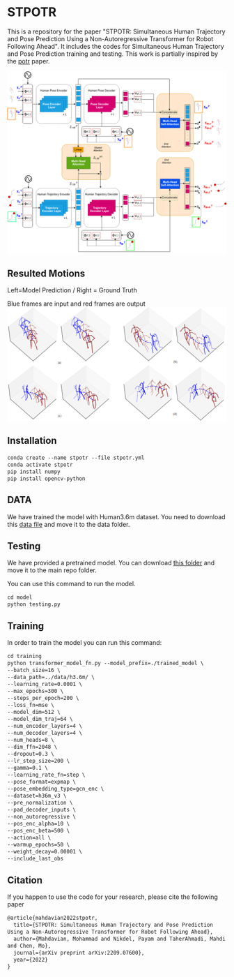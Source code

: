 # STPOTR
This is a repository for the paper "STPOTR: Simultaneous Human Trajectory and Pose Prediction Using a Non-Autoregressive Transformer for Robot Following Ahead". It includes the codes for Simultaneous Human Trajectory and Pose Prediction training and testing. This work is partially inspired by the [potr](https://github.com/idiap/potr) paper.

![alt text](images/my_model.png)

## Resulted Motions
Left=Model Prediction / Right = Ground Truth

Blue frames are input and red frames are output
![alt text](images/motion.png)

## Installation
```
conda create --name stpotr --file stpotr.yml
conda activate stpotr
pip install numpy
pip install opencv-python
```
## DATA
We have trained the model with Human3.6m dataset. You need to download this [data file](https://drive.google.com/file/d/1pNQKtnd1rIl7qPjqIZIJXWDVgisEvabN/view?usp=sharing) and move it to the data folder.

## Testing

We have provided a pretrained model. You can download [this folder](https://drive.google.com/file/d/15eCdRhV1ICyCdAvIAV4DNL9jkdyJUkZ1/view?usp=sharing) and move it to the main repo folder.

You can use this command to run the model.
```
cd model
python testing.py
```
## Training

In order to train the model you can run this command:
```
cd training
python transformer_model_fn.py --model_prefix=./trained_model \
--batch_size=16 \
--data_path=../data/h3.6m/ \
--learning_rate=0.0001 \
--max_epochs=300 \
--steps_per_epoch=200 \
--loss_fn=mse \
--model_dim=512 \
--model_dim_traj=64 \
--num_encoder_layers=4 \
--num_decoder_layers=4 \
--num_heads=8 \
--dim_ffn=2048 \
--dropout=0.3 \
--lr_step_size=200 \
--gamma=0.1 \
--learning_rate_fn=step \
--pose_format=expmap \
--pose_embedding_type=gcn_enc \
--dataset=h36m_v3 \
--pre_normalization \
--pad_decoder_inputs \
--non_autoregressive \
--pos_enc_alpha=10 \
--pos_enc_beta=500 \
--action=all \
--warmup_epochs=50 \
--weight_decay=0.00001 \
--include_last_obs
```

## Citation
If you happen to use the code for your research, please cite the following paper

```
@article{mahdavian2022stpotr,
  title={STPOTR: Simultaneous Human Trajectory and Pose Prediction Using a Non-Autoregressive Transformer for Robot Following Ahead},
  author={Mahdavian, Mohammad and Nikdel, Payam and TaherAhmadi, Mahdi and Chen, Mo},
  journal={arXiv preprint arXiv:2209.07600},
  year={2022}
}

```
